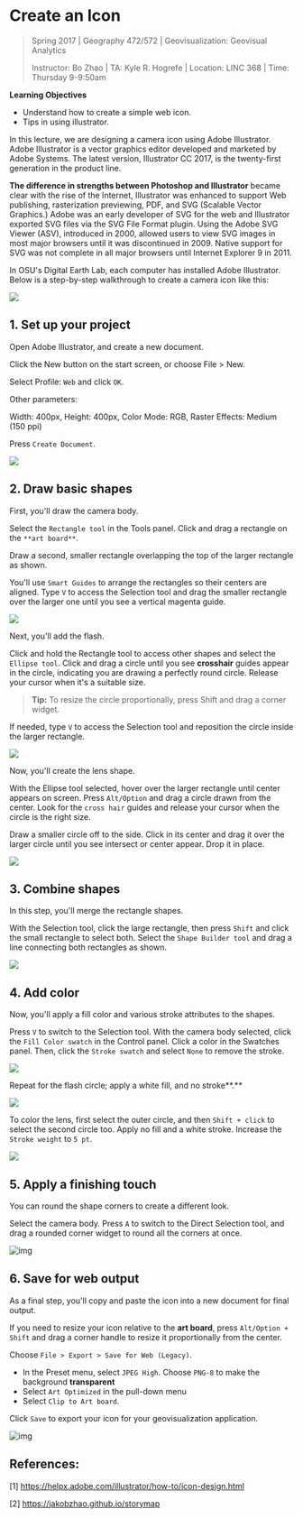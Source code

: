 # Create an Icon

> Spring 2017 | Geography 472/572 | Geovisualization: Geovisual Analytics
>
> Instructor: Bo Zhao | TA: Kyle R. Hogrefe | Location: LINC 368 | Time: Thursday 9-9:50am

**Learning Objectives**

- Understand how to create a simple web icon.
- Tips in using illustrator.

In this lecture, we are designing a camera icon using Adobe Illustrator. Adobe Illustrator is a vector graphics editor developed and marketed by Adobe Systems. The latest version, Illustrator CC 2017, is the twenty-first generation in the product line. 

**The difference in strengths between Photoshop and Illustrator** became clear with the rise of the Internet, Illustrator was enhanced to support Web publishing, rasterization previewing, PDF, and SVG (Scalable Vector Graphics.) Adobe was an early developer of SVG for the web and Illustrator exported SVG files via the SVG File Format plugin. Using the Adobe SVG Viewer (ASV), introduced in 2000, allowed users to view SVG images in most major browsers until it was discontinued in 2009. Native support for SVG was not complete in all major browsers until Internet Explorer 9 in 2011.

In OSU's Digital Earth Lab, each computer has installed Adobe Illustrator. Below is a step-by-step walkthrough to create a camera icon like this:

![](img/camera.png)

## 1. Set up your project

Open Adobe Illustrator, and create a new document.

Click the New button on the start screen, or choose File > New.

Select Profile: `Web` and click `OK`.

Other parameters:

Width: 400px, Height: 400px, Color Mode: RGB, Raster Effects: Medium (150 ppi)

Press `Create Document`.

![](img/5441-icon-design-fig1.jpg)

## 2. Draw basic shapes

First, you'll draw the camera body.

Select the `Rectangle tool` in the Tools panel. Click and drag a rectangle on the `**art board**`.

Draw a second, smaller rectangle overlapping the top of the larger rectangle as shown. 

You'll use `Smart Guides` to arrange the rectangles so their centers are aligned. Type `V` to access the Selection tool and drag the smaller rectangle over the larger one until you see a vertical magenta guide.

![](img/5441-icon-design-fig2a.jpg)

Next, you'll add the flash.

Click and hold the Rectangle tool to access other shapes and select the `Ellipse tool`. Click and drag a circle until you see **crosshair** guides appear in the circle, indicating you are drawing a perfectly round circle. Release your cursor when it's a suitable size.

> **Tip:** To resize the circle proportionally, press Shift and drag a corner widget. 

If needed, type `V` to access the Selection tool and reposition the circle inside the larger rectangle.

![](img/5441-icon-design-fig2b.jpg)

Now, you'll create the lens shape.

With the Ellipse tool selected, hover over the larger rectangle until center appears on screen. Press `Alt/Option` and drag a circle drawn from the center. Look for the `cross hair` guides and release your cursor when the circle is the right size.

Draw a smaller circle off to the side. Click in its center and drag it over the larger circle until you see intersect or center appear. Drop it in place. 

![](img/5441-icon-design-fig2c.jpg)



## 3. Combine shapes

In this step, you'll merge the rectangle shapes.

With the Selection tool, click the large rectangle, then press `Shift` and click the small rectangle to select both. Select the `Shape Builder tool` and drag a line connecting both rectangles as shown.

![](img/5441-icon-design-fig3.jpg)

## 4. Add color

Now, you'll apply a fill color and various stroke attributes to the shapes. 

Press `V` to switch to the Selection tool. With the camera body selected, click the `Fill Color swatch` in the Control panel. Click a color in the Swatches panel. Then, click the `Stroke swatch` and select `None` to remove the stroke.

![](img/fig4-1.jpg)

Repeat for the flash circle; apply a white fill, and no stroke**.**

![](img/fig4-2.jpg)

To color the lens, first select the outer circle, and then `Shift + click` to select the second circle too. Apply no fill and a white stroke. Increase the `Stroke weight` to `5 pt`.

![](img/fig4-3.jpg)

## 5. Apply a finishing touch

You can round the shape corners to create a different look.

Select the camera body. Press `A` to switch to the Direct Selection tool, and drag a rounded corner widget to round all the corners at once.

![img](img/5441-icon-design-fig5.jpg)

## 6. Save for web output

As a final step, you'll copy and paste the icon into a new document for final output.

If you need to resize your icon relative to the **art board**, press `Alt/Option + Shift` and drag a corner handle to resize it proportionally from the center.

Choose `File > Export > Save for Web (Legacy)`.

- In the Preset menu, select `JPEG High`. Choose `PNG-8` to make the background **transparent**
- Select `Art Optimized` in the pull-down menu
- Select `Clip to Art board`.

Click `Save` to export your icon for your geovisualization application. 

![img](img/5441-icon-design-fig6b.jpg)

## References:

[1] https://helpx.adobe.com/illustrator/how-to/icon-design.html

[2] https://jakobzhao.github.io/storymap

